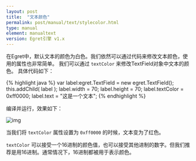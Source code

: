 ```yaml
---
layout: post
title:  "文本颜色"
permalink: post/manual/text/stylecolor.html
type: manual
element: manualtext
version: Egret引擎 v1.x
---
```


在Egret中，默认文本的颜色为白色。我们依然可以通过代码来修改文本颜色，使用的属性也非常简单。
我们可以通过 `textColor` 来修改TextField对象中文本的颜色。
具体代码如下：

{% highlight java  %}
var label:egret.TextField = new egret.TextField();
this.addChild( label );
label.width = 70;
label.height = 70;
label.textColor = 0xff0000;
label.text = "这是一个文本";
{% endhighlight %}

编译并运行，效果如下：

![img]({{site.baseurl}}/assets/img/stylecolor1.png)

当我们将 `textColor` 属性设置为 `0xff0000` 的时候，文本变为了红色。

`textColor` 可以接受一个16进制的颜色值，也可以接受其他进制的数字。但我们推荐是用16进制。通常情况下，16进制都被用于表示颜色。